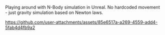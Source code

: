 Playing around with N-Body simulation in Unreal. No hardcoded movement - just gravity simulation based on Newton laws.


https://github.com/user-attachments/assets/85e6517a-a269-4559-add4-5fab4d4fb9a2

